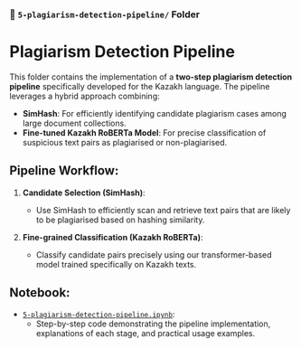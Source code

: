### 📁 `5-plagiarism-detection-pipeline/` Folder

# Plagiarism Detection Pipeline

This folder contains the implementation of a **two-step plagiarism detection pipeline** specifically developed for the Kazakh language. The pipeline leverages a hybrid approach combining:

- **SimHash**: For efficiently identifying candidate plagiarism cases among large document collections.
- **Fine-tuned Kazakh RoBERTa Model**: For precise classification of suspicious text pairs as plagiarised or non-plagiarised.

## Pipeline Workflow:

1. **Candidate Selection (SimHash)**:
   - Use SimHash to efficiently scan and retrieve text pairs that are likely to be plagiarised based on hashing similarity.

2. **Fine-grained Classification (Kazakh RoBERTa)**:
   - Classify candidate pairs precisely using our transformer-based model trained specifically on Kazakh texts.

## Notebook:

- [`5-plagiarism-detection-pipeline.ipynb`](5-plagiarism-detection-pipeline.ipynb):
  - Step-by-step code demonstrating the pipeline implementation, explanations of each stage, and practical usage examples.
